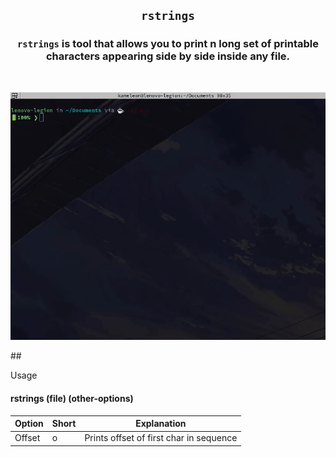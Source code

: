 ## <p align="center">`rstrings`</p>



### <p align="center">`rstrings` is tool that allows you to print n long set of printable characters appearing side by side inside **any** file.</p>
<br>
<p align="center"><img src="https://github.com/Kameleon-07/rstrings/blob/main/preview.gif"></p>
## <p>Usage</p>

#### rstrings (file) (other-options)

|Option|Short|Explanation|
|------|-----|-----------|
|Offset|o|Prints offset of first char in sequence|